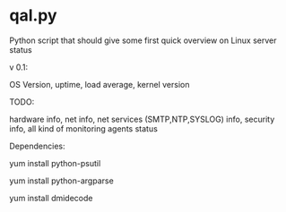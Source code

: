 # qal.py

Python script that should give some first quick overview on Linux server status

v 0.1: 

OS Version, uptime, load average, kernel version

TODO:

hardware info, net info, net services (SMTP,NTP,SYSLOG) info, security info, all kind of monitoring agents status

Dependencies:

yum install python-psutil

yum install python-argparse

yum install dmidecode


